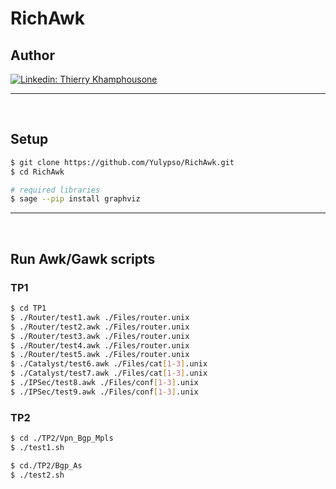 # RichAwk

## Author

[![Linkedin: Thierry Khamphousone](https://img.shields.io/badge/-Thierry_Khamphousone-blue?style=flat-square&logo=Linkedin&logoColor=white&link=https://www.linkedin.com/in/tkhamphousone/)](https://www.linkedin.com/in/tkhamphousone)

---

<br/>

## Setup

```bash
$ git clone https://github.com/Yulypso/RichAwk.git
$ cd RichAwk

# required libraries
$ sage --pip install graphviz
```

---

<br/>

## Run Awk/Gawk scripts

### TP1

```bash
$ cd TP1
$ ./Router/test1.awk ./Files/router.unix
$ ./Router/test2.awk ./Files/router.unix
$ ./Router/test3.awk ./Files/router.unix
$ ./Router/test4.awk ./Files/router.unix
$ ./Router/test5.awk ./Files/router.unix
$ ./Catalyst/test6.awk ./Files/cat[1-3].unix
$ ./Catalyst/test7.awk ./Files/cat[1-3].unix
$ ./IPSec/test8.awk ./Files/conf[1-3].unix
$ ./IPSec/test9.awk ./Files/conf[1-3].unix
```

### TP2

```bash
$ cd ./TP2/Vpn_Bgp_Mpls
$ ./test1.sh

$ cd./TP2/Bgp_As
$ ./test2.sh
```